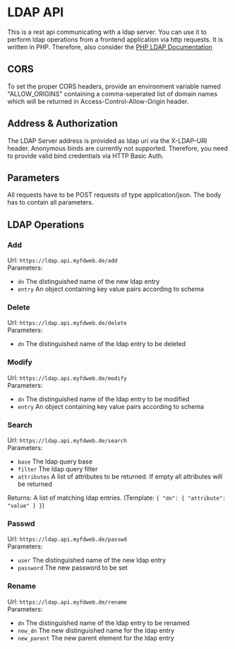 # LDAP API
This is a rest api communicating with a ldap server. You can use it to perform ldap operations from a frontend 
application via http requests. It is written in PHP. Therefore, also consider the [PHP LDAP Documentation](https://www.php.net/manual/de/book.ldap.php)

## CORS
To set the proper CORS headers, provide an environment variable named "ALLOW_ORIGINS" containing a comma-seperated list
of domain names which will be returned in Access-Control-Allow-Origin header.

## Address & Authorization
The LDAP Server address is provided as ldap uri via the X-LDAP-URI header. Anonymous binds are currently not supported.
Therefore, you need to provide valid bind credentials via HTTP Basic Auth.

## Parameters
All requests have to be POST requests of type application/json. The body has to contain all parameters.

## LDAP Operations
### Add
Url: `https://ldap.api.myfdweb.de/add`  
Parameters:
* `dn` The distinguished name of the new ldap entry
* `entry` An object containing key value pairs according to schema

### Delete
Url: `https://ldap.api.myfdweb.de/delete`  
Parameters:
* `dn` The distinguished name of the ldap entry to be deleted

### Modify
Url: `https://ldap.api.myfdweb.de/modify`  
Parameters:
* `dn` The distinguished name of the ldap entry to be modified
* `entry` An object containing key value pairs according to schema

### Search
Url: `https://ldap.api.myfdweb.de/search`  
Parameters:
* `base` The ldap query base
* `filter` The ldap query filter
* `attributes` A list of attributes to be returned. If empty all attributes will be returned

Returns: A list of matching ldap entries. (Template: `{ "dn": { "attribute": "value" } }`)

### Passwd
Url: `https://ldap.api.myfdweb.de/passwd`  
Parameters:
* `user` The distinguished name of the new ldap entry
* `password` The new password to be set

### Rename
Url: `https://ldap.api.myfdweb.de/rename`  
Parameters:
* `dn` The distinguished name of the ldap entry to be renamed
* `new_dn` The new distinguished name for the ldap entry
* `new_parent` The new parent element for the ldap entry